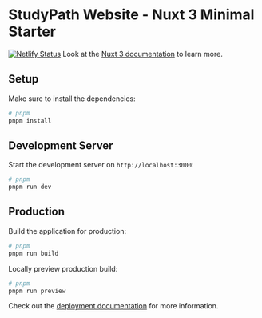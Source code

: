 # StudyPath Website - Nuxt 3 Minimal Starter

[![Netlify Status](https://api.netlify.com/api/v1/badges/663f9559-27c8-462c-8301-97f13229f7e7/deploy-status)](https://app.netlify.com/sites/studypath/deploys)
Look at the [Nuxt 3 documentation](https://nuxt.com/docs/getting-started/introduction) to learn more.

## Setup

Make sure to install the dependencies:

```bash
# pnpm
pnpm install
```

## Development Server

Start the development server on `http://localhost:3000`:

```bash
# pnpm
pnpm run dev
```

## Production

Build the application for production:

```bash
# pnpm
pnpm run build
```

Locally preview production build:

```bash
# pnpm
pnpm run preview
```

Check out the [deployment documentation](https://nuxt.com/docs/getting-started/deployment) for more information.
